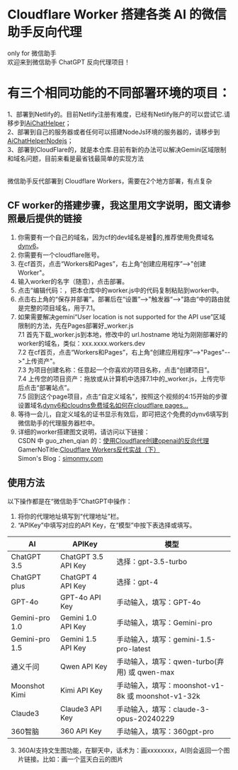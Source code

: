# Cloudflare Worker 搭建各类 AI 的微信助手反向代理 
only for 微信助手<br>
欢迎来到微信助手 ChatGPT 反向代理项目！<br>

# 有三个相同功能的不同部署环境的项目：
1、部署到Netlify的。目前Netlify注册有难度，已经有Netlify账户的可以尝试它.请移步到[AiChatHelper](https://github.com/GeekinGH/AiChatHelper)；<br>
2、部署到自己的服务器或者任何可以搭建NodeJs环境的服务器的，请移步到[AiChatHelperNodejs](https://github.com/GeekinGH/AiChatHelperNodejs)；<br>
3、部署到CloudFlare的，就是本仓库.目前有新的办法可以解决Gemini区域限制和域名问题，目前来看是最省钱最简单的实现方法<br>
<br>

微信助手反代部署到 Cloudflare Workers，需要在2个地方部署，有点复杂
## CF worker的搭建步骤，我这里用文字说明，图文请参照最后提供的链接
1. 你需要有一个自己的域名，因为cf的dev域名是被🧱的,推荐使用免费域名[dynv6](https://dynv6.com)。
2. 你需要有一个cloudflare账号。
3. 在cf首页，点击“Workers和Pages”，右上角“创建应用程序”-->"创建Worker"。
4. 输入worker的名字（随意），点击部署。
5. 点击“编辑代码：，把本仓库中的worker.js中的代码复制粘贴到worker中。
6. 点击右上角的“保存并部署”。部署后在“设置”-->"触发器“-->"路由“中的路由就是完整的项目域名，用于7.1。
7. 如果需要解决gemini“User location is not supported for the API use”区域限制的方法，先在Pages部署好_worker.js<br>
   7.1 首先下载_worker.js到本地，修改中的 url.hostname 地址为刚刚部署好的worker的域名，类似：xxx.xxxx.workers.dev<br>
   7.2 在cf首页，点击“Workers和Pages”，右上角“创建应用程序”-->"Pages"-->"上传资产"。<br>
   7.3 为项目创建名称：任意起一个你喜欢的项目名称，点击“创建项目”。<br>
   7.4 上传您的项目资产：拖放或从计算机中选择7.1中的_worker.js，上传完毕后点击“部署站点”。<br>
   7.5 回到这个page项目，点击“自定义域名”，按照这个视频的4:15开始的步骤设置域名[dynv6和cloudns免费域名如何在cloudflare pages...](https://www.youtube.com/watch?v=s-BIB4eyQRM)<br> 
8. 等待一会儿，自定义域名的证书显示有效后，即可把这个免费的dynv6填写到微信助手的代理服务器栏中。
9. 详细的worker搭建图文说明，请访问以下链接：<br>
CSDN 中 guo_zhen_qian 的：[使用Cloudflare创建openai的反向代理](https://blog.csdn.net/guo_zhen_qian/article/details/134957351)<br>
GamerNoTitle:[Cloudflare Workers反代实战（下）](https://bili33.top/posts/Cloudflare-Workers-Section2/)<br>
Simon's Blog：[simonmy.com](https://simonmy.com/posts/使用netlify反向代理google-palm-api.html)<br>

## 使用方法
以下操作都是在“微信助手”ChatGPT中操作：
1. 将你的代理地址填写到“代理地址”栏。
2. “APIKey”中填写对应的API Key，在“模型”中按下表选择或填写。

| AI       | APIKey      | 模型            |
|-----------|-------------|-----------------|
| ChatGPT 3.5  | ChatGPT 3.5 API Key | 选择：gpt-3.5-turbo |
| ChatGPT plus  | ChatGPT 4 API Key | 选择：gpt-4 |
| GPT-4o  | GPT-4o API Key | 手动输入，填写：GPT-4o |
| Gemini-pro 1.0 | Gemini 1.0 API Key | 手动输入，填写：Gemini-pro |
| Gemini-pro 1.5 | Gemini 1.5 API Key | 手动输入，填写：gemini-1.5-pro-latest |
| 通义千问   | Qwen API Key | 手动输入，填写：qwen-turbo(弃用) 或 qwen-max |
| Moonshot Kimi | Kimi API Key  | 手动输入，填写：moonshot-v1-8k 或 moonshot-v1-32k |
| Claude3   | Claude3 API Key | 手动输入，填写：claude-3-opus-20240229 | 
| 360智脑   | 360 API Key | 手动输入，填写：360gpt-pro |
3. 360AI支持文生图功能，在聊天中，话术为：画xxxxxxxx，AI则会返回一个图片链接。比如：画一个蓝天白云的图片
